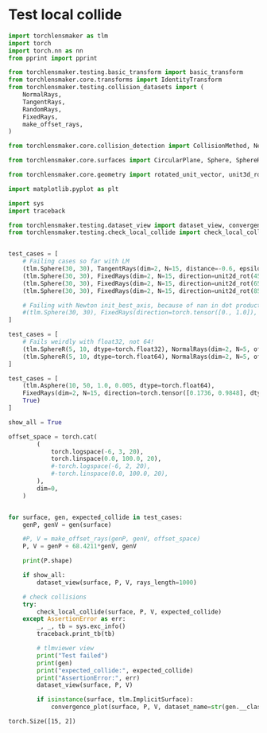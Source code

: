 # Test local collide


```python
import torchlensmaker as tlm
import torch
import torch.nn as nn
from pprint import pprint

from torchlensmaker.testing.basic_transform import basic_transform
from torchlensmaker.core.transforms import IdentityTransform
from torchlensmaker.testing.collision_datasets import (
    NormalRays,
    TangentRays,
    RandomRays,
    FixedRays,
    make_offset_rays,
)

from torchlensmaker.core.collision_detection import CollisionMethod, Newton, LM

from torchlensmaker.core.surfaces import CircularPlane, Sphere, SphereR

from torchlensmaker.core.geometry import rotated_unit_vector, unit3d_rot, unit2d_rot

import matplotlib.pyplot as plt

import sys
import traceback

from torchlensmaker.testing.dataset_view import dataset_view, convergence_plot
from torchlensmaker.testing.check_local_collide import check_local_collide


test_cases = [
    # Failing cases so far with LM
    (tlm.Sphere(30, 30), TangentRays(dim=2, N=15, distance=-0.6, epsilon=0.05), True),
    (tlm.Sphere(30, 30), FixedRays(dim=2, N=15, direction=unit2d_rot(45), offset=30, epsilon=0.05), True),
    (tlm.Sphere(30, 30), FixedRays(dim=2, N=15, direction=unit2d_rot(65), offset=30, epsilon=0.05), True),
    (tlm.Sphere(30, 30), FixedRays(dim=2, N=15, direction=unit2d_rot(85), offset=30, epsilon=0.05), True),

    # Failing with Newton init_best_axis, because of nan in dot product
    #(tlm.Sphere(30, 30), FixedRays(direction=torch.tensor([0., 1.0]), offset=30, N=15), True),
]

test_cases = [
    # Fails weirdly with float32, not 64!
    (tlm.SphereR(5, 10, dtype=torch.float32), NormalRays(dim=2, N=5, offset=10.0, epsilon=0.1), True),
    (tlm.SphereR(5, 10, dtype=torch.float64), NormalRays(dim=2, N=5, offset=10.0, epsilon=0.1), True)
]

test_cases = [
    (tlm.Asphere(10, 50, 1.0, 0.005, dtype=torch.float64),
    FixedRays(dim=2, N=15, direction=torch.tensor([0.1736, 0.9848], dtype=torch.float64), offset=0.0, epsilon=0.01),
    True)
]

show_all = True

offset_space = torch.cat(
        (
            torch.logspace(-6, 3, 20),
            torch.linspace(0.0, 100.0, 20),
            #-torch.logspace(-6, 2, 20),
            #-torch.linspace(0.0, 100.0, 20),
        ),
        dim=0,
    )


for surface, gen, expected_collide in test_cases:
    genP, genV = gen(surface)

    #P, V = make_offset_rays(genP, genV, offset_space)
    P, V = genP + 68.4211*genV, genV

    print(P.shape)

    if show_all:
        dataset_view(surface, P, V, rays_length=1000)

    # check collisions
    try:
        check_local_collide(surface, P, V, expected_collide)
    except AssertionError as err:
        _, _, tb = sys.exc_info()
        traceback.print_tb(tb)

        # tlmviewer view
        print("Test failed")
        print(gen)
        print("expected_collide:", expected_collide)
        print("AssertionError:", err)
        dataset_view(surface, P, V)

        if isinstance(surface, tlm.ImplicitSurface):
            convergence_plot(surface, P, V, dataset_name=str(gen.__class__.__name__), methods=[surface.collision_method])


```

    torch.Size([15, 2])



<div data-jp-suppress-context-menu id='tlmviewer-acd8a916' class='tlmviewer' style='width: 100%; aspect-ratio: 16 / 9;'></div><script type='module'>async function importtlm() {
    try {
        return await import("/tlmviewer.js");
    } catch (error) {
        console.log("error", error);
        return await import("/files/test_notebooks/tlmviewer.js");
    }
}

const module = await importtlm();
const tlmviewer = module.tlmviewer;

const data = '{"mode": "2D", "camera": "XY", "data": [{"type": "points", "data": [[15.126193201959698, 62.4321774034635], [13.679094849184088, 63.13932026060636], [12.78482934961643, 63.84646311774922], [12.278294921223926, 64.55360597489208], [12.024408848517439, 65.26074883203493], [11.918107141706928, 65.96789168917779], [11.884344276529836, 66.67503454632065], [11.878093011008596, 67.3821774034635], [11.884344276529836, 68.08932026060636], [11.918107141706928, 68.79646311774921], [12.024408848517439, 69.50360597489207], [12.278294921223926, 70.21074883203492], [12.78482934961643, 70.9178916891778], [13.679094849184088, 71.62503454632065], [15.126193201959698, 72.3321774034635]], "color": "grey"}, {"type": "points", "data": [[3.248100190951101, -4.950000000000003], [1.8010018381755017, -4.242857142857083], [2.3302354892930452, 4.53952744006218], [1.6269904384901412, 4.130768102793972], [1.1906281345775902, 3.8027577773807764], [0.913919107270722, 3.543212102122638], [0.7156485477608836, 3.3171338914147483], [0.5421647078396177, 3.0755979509242763], [0.3691214168256156, 2.7656366647727424], [0.20103865576305857, 2.327747420989283], [0.14631583750885113, 2.121428571428609], [0.40020191021533336, 2.8285714285714363], [0.9067363386078338, 3.535714285714292], [1.801001838175491, 4.242857142857147], [3.248100190951101, 4.950000000000003]], "color": "#ff0000"}, {"type": "arrows", "data": [[-0.3681219556685047, -0.9297775141154981, 3.248100190951101, -4.950000000000003, 1.0], [-0.526902842004363, -0.8499255232593768, 1.8010018381755017, -4.242857142857083, 1.0], [-0.4540113012716556, 0.8909959249725096, 2.3302354892930452, 4.53952744006218, 1.0], [-0.5565299437267216, 0.8308275523449689, 1.6269904384901412, 4.130768102793972, 1.0], [-0.6476933484824117, 0.7619011263488467, 1.1906281345775902, 3.8027577773807764, 1.0], [-0.721071158809092, 0.69286101343178, 0.913919107270722, 3.543212102122638, 1.0], [-0.782152889188415, 0.6230865573371126, 0.7156485477608836, 3.3171338914147483, 1.0], [-0.8408918142425069, 0.5412032490108915, 0.5421647078396177, 3.0755979509242763, 1.0], [-0.902030646280305, 0.43167199720521043, 0.3691214168256156, 2.7656366647727424, 1.0], [-0.9581132697825486, 0.28638952890528835, 0.20103865576305857, 2.327747420989283, 1.0], [-0.9738153707590812, 0.2273403256647471, 0.14631583750885113, 2.121428571428609, 1.0], [-0.8910622024851931, 0.4538812083598929, 0.40020191021533336, 2.8285714285714363, 1.0], [-0.7231590710406766, 0.6906815170334195, 0.9067363386078338, 3.535714285714292, 1.0], [-0.5269028420043463, 0.849925523259387, 1.801001838175491, 4.242857142857147, 1.0], [-0.3681219556685047, 0.9297775141154981, 3.248100190951101, 4.950000000000003, 1.0]]}, {"type": "rays", "points": [[-158.4765844647045, -922.3835797747098, 188.7289708686239, 1047.2479345816369], [-159.9236828174801, -921.6764369175669, 187.28187251584828, 1047.9550774387797], [-160.81794831704775, -920.9692940604241, 186.38760701628064, 1048.6622202959225], [-161.32448274544026, -920.2621512032812, 185.88107258788813, 1049.3693631530653], [-161.57836881814677, -919.5550083461384, 185.62718651518162, 1050.0765060102083], [-161.68467052495726, -918.8478654889955, 185.52088480837114, 1050.783648867351], [-161.71843339013435, -918.1407226318527, 185.48712194319404, 1051.4907917244939], [-161.7246846556556, -917.4335797747098, 185.48087067767278, 1052.1979345816367], [-161.71843339013435, -916.726436917567, 185.48712194319404, 1052.9050774387797], [-161.68467052495726, -916.019294060424, 185.52088480837114, 1053.6122202959225], [-161.57836881814677, -915.3121512032812, 185.62718651518162, 1054.3193631530653], [-161.32448274544026, -914.6050083461383, 185.88107258788813, 1055.026506010208], [-160.81794831704775, -913.8978654889954, 186.38760701628064, 1055.7336488673511], [-159.9236828174801, -913.1907226318526, 187.28187251584828, 1056.440791724494], [-158.4765844647045, -912.4835797747098, 188.7289708686239, 1057.1479345816367]], "color": "#ffa724", "variables": {}, "domain": {}, "layers": [0]}, {"type": "surfaces", "data": [{"matrix": [[1.0, 0.0, 0.0], [0.0, 1.0, 0.0], [0.0, 0.0, 1.0]], "samples": [[3.3762626584708366, -5.0], [3.1211887113117043, -4.898989898989899], [2.8810183285064372, -4.797979797979798], [2.6551516308163534, -4.696969696969697], [2.443001236972817, -4.595959595959596], [2.2439922636452816, -4.494949494949495], [2.0575623254101503, -4.393939393939394], [1.883161534720443, -4.292929292929293], [1.7202525018762589, -4.191919191919192], [1.5683103349960492, -4.090909090909091], [1.4268226399886508, -3.98989898989899], [1.2952895205261072, -3.888888888888889], [1.1732235780172506, -3.787878787878788], [1.0601499115820399, -3.686868686868687], [0.9556061180266565, -3.585858585858586], [0.8591422918193317, -3.484848484848485], [0.7703210250669186, -3.383838383838384], [0.6887174074921852, -3.282828282828283], [0.6139190264118359, -3.1818181818181817], [0.5455259667152402, -3.080808080808081], [0.48315081084387523, -2.9797979797979797], [0.42641863877146946, -2.878787878787879], [0.3749670279848404, -2.7777777777777777], [0.3284460534654278, -2.676767676767677], [0.2865182876715074, -2.5757575757575757], [0.24885880052108822, -2.474747474747475], [0.2151551593754825, -2.3737373737373737], [0.1851074290235485, -2.272727272727273], [0.15842817166659603, -2.1717171717171717], [0.13484244690395655, -2.070707070707071], [0.11408781171920697, -1.9696969696969697], [0.09591432046704927, -1.8686868686868687], [0.08008452486083759, -1.7676767676767677], [0.06637347396075195, -1.6666666666666667], [0.05456871416261366, -1.5656565656565657], [0.044470289187339876, -1.4646464646464648], [0.035890740071034086, -1.3636363636363638], [0.028655105155709605, -1.2626262626262628], [0.02260092008064346, -1.1616161616161618], [0.01757821777435826, -1.0606060606060608], [0.013449528447229535, -0.9595959595959597], [0.010089879584716637, -0.8585858585858587], [0.007386795941215147, -0.7575757575757577], [0.00524029953452902, -0.6565656565656567], [0.0035629096409609522, -0.5555555555555556], [0.0022796427910194983, -0.45454545454545464], [0.0013280127657417254, -0.3535353535353536], [0.0006580305936303909, -0.2525252525252526], [0.00023220454820471084, -0.1515151515151516], [2.554014616406e-05, -0.050505050505050594], [2.554014616406e-05, 0.050505050505050594], [0.00023220454820471084, 0.1515151515151516], [0.0006580305936303909, 0.2525252525252526], [0.0013280127657417254, 0.3535353535353536], [0.0022796427910194983, 0.45454545454545464], [0.0035629096409609522, 0.5555555555555556], [0.00524029953452902, 0.6565656565656567], [0.007386795941215147, 0.7575757575757577], [0.010089879584716637, 0.8585858585858587], [0.013449528447229535, 0.9595959595959597], [0.01757821777435826, 1.0606060606060608], [0.02260092008064346, 1.1616161616161618], [0.028655105155709605, 1.2626262626262628], [0.035890740071034086, 1.3636363636363638], [0.044470289187339876, 1.4646464646464648], [0.05456871416261366, 1.5656565656565657], [0.06637347396075195, 1.6666666666666667], [0.08008452486083759, 1.7676767676767677], [0.09591432046704927, 1.8686868686868687], [0.11408781171920697, 1.9696969696969697], [0.13484244690395655, 2.070707070707071], [0.15842817166659603, 2.1717171717171717], [0.1851074290235485, 2.272727272727273], [0.2151551593754825, 2.3737373737373737], [0.24885880052108822, 2.474747474747475], [0.2865182876715074, 2.5757575757575757], [0.3284460534654278, 2.676767676767677], [0.3749670279848404, 2.7777777777777777], [0.42641863877146946, 2.878787878787879], [0.48315081084387523, 2.9797979797979797], [0.5455259667152402, 3.080808080808081], [0.6139190264118359, 3.1818181818181817], [0.6887174074921852, 3.282828282828283], [0.7703210250669186, 3.383838383838384], [0.8591422918193317, 3.484848484848485], [0.9556061180266565, 3.585858585858586], [1.0601499115820399, 3.686868686868687], [1.1732235780172506, 3.787878787878788], [1.2952895205261072, 3.888888888888889], [1.4268226399886508, 3.98989898989899], [1.5683103349960492, 4.090909090909091], [1.7202525018762589, 4.191919191919192], [1.883161534720443, 4.292929292929293], [2.0575623254101503, 4.393939393939394], [2.2439922636452816, 4.494949494949495], [2.443001236972817, 4.595959595959596], [2.6551516308163534, 4.696969696969697], [2.8810183285064372, 4.797979797979798], [3.1211887113117043, 4.898989898989899], [3.3762626584708366, 5.0]]}]}]}';

setTimeout(() => {
    tlmviewer.embed(document.getElementById("tlmviewer-acd8a916"), data);    
}, 0);
</script>


